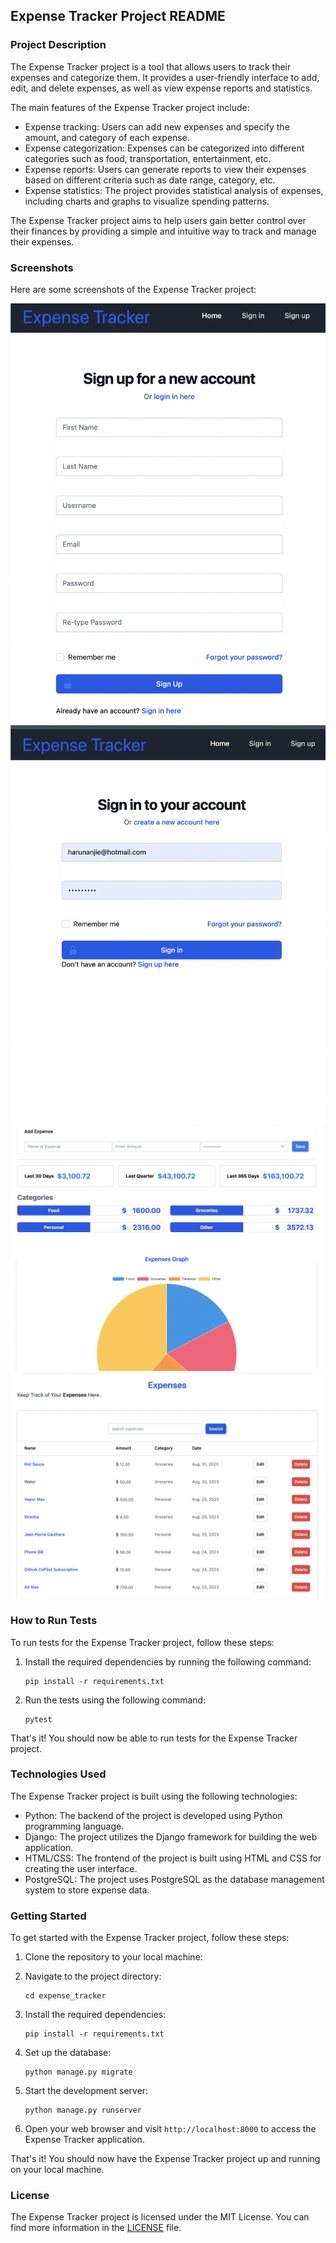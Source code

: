 ## Expense Tracker Project README

### Project Description

The Expense Tracker project is a tool that allows users to track their expenses and categorize them. It provides a user-friendly interface to add, edit, and delete expenses, as well as view expense reports and statistics.

The main features of the Expense Tracker project include:

- Expense tracking: Users can add new expenses and specify the amount, and category of each expense.
- Expense categorization: Expenses can be categorized into different categories such as food, transportation, entertainment, etc.
- Expense reports: Users can generate reports to view their expenses based on different criteria such as date range, category, etc.
- Expense statistics: The project provides statistical analysis of expenses, including charts and graphs to visualize spending patterns.

The Expense Tracker project aims to help users gain better control over their finances by providing a simple and intuitive way to track and manage their expenses.

### Screenshots

Here are some screenshots of the Expense Tracker project:

![Screenshot 1](/screenshots/5.png)
![Screenshot 2](/screenshots/screenshot2.png)
![Screenshot 3](/screenshots/screenshot3.png)
![Screenshot 4](/screenshots/screenshot4.png)

### How to Run Tests

To run tests for the Expense Tracker project, follow these steps:

1. Install the required dependencies by running the following command:
   ```
   pip install -r requirements.txt
   ```

2. Run the tests using the following command:
   ```
   pytest
   ```

That's it! You should now be able to run tests for the Expense Tracker project.


### Technologies Used

The Expense Tracker project is built using the following technologies:

- Python: The backend of the project is developed using Python programming language.
- Django: The project utilizes the Django framework for building the web application.
- HTML/CSS: The frontend of the project is built using HTML and CSS for creating the user interface.
- PostgreSQL: The project uses PostgreSQL as the database management system to store expense data.

### Getting Started

To get started with the Expense Tracker project, follow these steps:

1. Clone the repository to your local machine:


2. Navigate to the project directory:
   ```
   cd expense_tracker
   ```

3. Install the required dependencies:
   ```
   pip install -r requirements.txt
   ```

4. Set up the database:
   ```
   python manage.py migrate
   ```

5. Start the development server:
   ```
   python manage.py runserver
   ```

6. Open your web browser and visit `http://localhost:8000` to access the Expense Tracker application.

That's it! You should now have the Expense Tracker project up and running on your local machine.


### License

The Expense Tracker project is licensed under the MIT License. You can find more information in the [LICENSE](/path/to/license) file.



